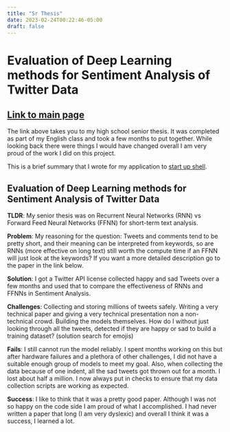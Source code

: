 ```yaml
---
title: "Sr Thesis"
date: 2023-02-24T00:22:46-05:00
draft: false 
---
```



# Evaluation of Deep Learning methods for Sentiment Analysis of Twitter Data
## [Link to main page](/srthesis)

The link above takes you to my high school senior thesis. It was completed as part of my English class and took a few months to put together. While looking back there were things I would have changed overall I am very proud of the work I did on this project.

This is a brief summary that I wrote for my application to [start up shell](https://startupshell.org/).

## Evaluation of Deep Learning methods for Sentiment Analysis of Twitter Data

**TLDR**: My senior thesis was on Recurrent Neural Networks (RNN) vs Forward Feed Neural Networks (FFNN) for short-term text analysis. 

**Problem**: My reasoning for the question: Tweets and comments tend to be pretty short, and their meaning can be interpreted from keywords, so are RNNs (more effective on long text) still worth the compute time if an FFNN will just look at the keywords? If you want a more detailed description go to the paper in the link below.

**Solution**: I got a Twitter API license collected happy and sad Tweets over a few months and used that to compare the effectiveness of RNNs and FFNNs in Sentiment Analysis. 

**Challenges**: Collecting and storing millions of tweets safely. Writing a very technical paper and giving a very technical presentation non a non-technical crowd. Building the models themselves. How do I without just looking through all the tweets, detected if they are happy or sad to build a training dataset? (solution search for emojis)

**Fails**: I still cannot run the model reliably. I spent months working on this but after hardware failures and a plethora of other challenges, I did not have a suitable enough group of models to meet my goal. Also, when collecting the data because of one indent, all the sad tweets got thrown out for a month. I lost about half a million. I now always put in checks to ensure that my data collection scripts are working as expected.

**Success**: I like to think that it was a pretty good paper. Although I was not so happy on the code side I am proud of what I accomplished. I had never written a paper that long (I am very dyslexic) and overall I think it was a success, I learned a lot.
